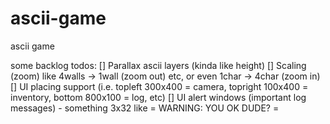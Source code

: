 # ascii-game
ascii game

some backlog todos:
[] Parallax ascii layers (kinda like height)
[] Scaling (zoom) like 4walls -> 1wall (zoom out) etc, or even 1char -> 4char (zoom in)
[] UI placing support (i.e. topleft 300x400 = camera, topright 100x400 = inventory, bottom 800x100 = log, etc)
[] UI alert windows (important log messages) - something 3x32 like = WARNING: YOU OK DUDE? = 
